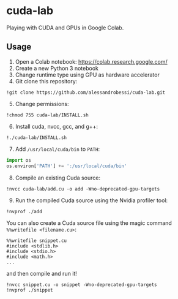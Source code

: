 # cuda-lab
Playing with CUDA and GPUs in Google Colab.

## Usage
1. Open a Colab notebook: https://colab.research.google.com/
2. Create a new Python 3 notebook
3. Change runtime type using GPU as hardware accelerator
4. Git clone this repository:
```
!git clone https://github.com/alessandrobessi/cuda-lab.git
```
5. Change permissions:
```
!chmod 755 cuda-lab/INSTALL.sh
```
6. Install cuda, nvcc, gcc, and g++:
```
!./cuda-lab/INSTALL.sh
```

7. Add `/usr/local/cuda/bin` to `PATH`:
```python
import os
os.environ['PATH'] += ':/usr/local/cuda/bin'
```

8. Compile an existing Cuda source:
```
!nvcc cuda-lab/add.cu -o add -Wno-deprecated-gpu-targets
```

9. Run the compiled Cuda source using the Nvidia profiler tool:
```
!nvprof ./add
```

You can also create a Cuda source file using the magic command `%%writefile <filename.cu>`:
``` 
%%writefile snippet.cu
#include <stdlib.h>
#include <stdio.h>
#include <math.h>
...
```

and then compile and run it!
```
!nvcc snippet.cu -o snippet -Wno-deprecated-gpu-targets
!nvprof ./snippet
```
